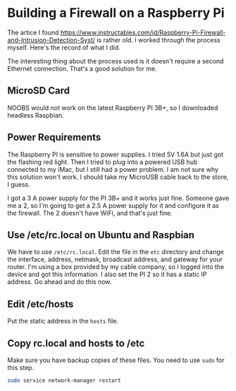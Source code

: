 # Building a Firewall on a Raspberry Pi

The artice I found https://www.instructables.com/id/Raspberry-Pi-Firewall-and-Intrusion-Detection-Syst/ is rather old. I worked through the process myself. Here's the record of what I did.

The interesting thing about the process used is it doesn't require a second Ethernet connection. That's a good solution for me.

## MicroSD Card

NOOBS would not work on the latest Raspberry PI 3B+, so I downloaded headless Raspbian.

## Power Requirements

The Raspberry PI is sensitive to power supplies. I tried 5V 1.6A but just got the flashing red light. Then I tried to plug into a powered USB hub connected to my iMac, but I still had a power problem. I am not sure why this solution won't work. I should take my MicroUSB cable back to the store, I guess.

I got a 3 A power supply for the PI 3B+ and it works just fine. Someone gave me a 2, so I'm going to get a 2.5 A power supply for it and configure it as the firewall. The 2 doesn't have WiFi, and that's just fine.

## Use /etc/rc.local on Ubuntu and Raspbian

We have to use `/etc/rc.local`. Edit the file in the `etc` directory and change the interface, address, netmask, broadcast address, and gateway for your router. I'm using a box provided by my cable company, so I logged into the device and got this information. I also set the PI 2 so it has a static IP address. Go ahead and do this now.

## Edit /etc/hosts

Put the static address in the `hosts` file.

## Copy rc.local and hosts to /etc

Make sure you have backup copies of these files. You need to use `sudo` for this step.

```bash
sudo service network-manager restart
```
